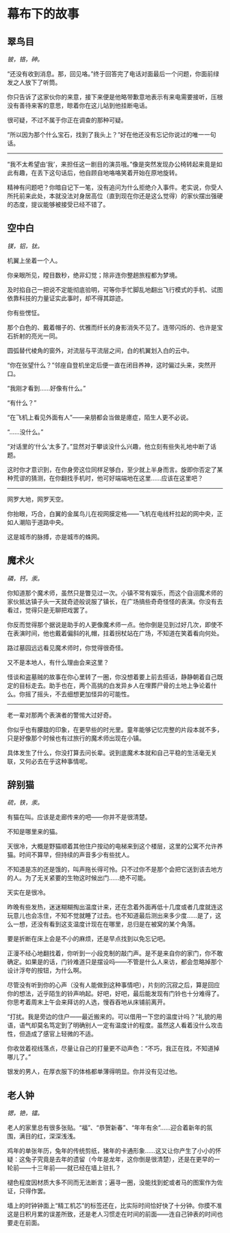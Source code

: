 # 幕布下的故事

## 翠鸟目
*铍，铬，砷。*

“还没有收到消息。那，回见咯。”终于回答完了电话对面最后一个问题，你面前绿发之人放下了听筒。

你只告诉了这家伙你的来意，接下来便是他略带歉意地表示有来电需要接听，压根没有善待来客的意思，晾着你在这儿站到他挂断电话。

很可疑，不过不属于你正在调查的那种可疑。

“所以因为那个什么宝石，找到了我头上？”好在他还没有忘记你说过的唯一一句话。

---

“我不太希望由‘我’，来担任这一剧目的演员哦。”像是突然发现办公椅转起来竟是如此有趣，在丢下这句话后，他自顾自地咯咯笑着开始在原地旋转。

精神有问题吧？你暗自记下一笔，没有追问为什么拒绝介入事件。老实说，你受人所托前来此处，本就没法对身居高位（直到现在你还是这么觉得）的家伙摆出强硬的态度，提议能够被接受已经不错了。

## 空中白
*镁，铝，钛。*

机翼上坐着一个人。

你亲眼所见，瞠目数秒，绝非幻觉；除非连你整趟旅程都为梦境。

及时掐自己一把说不定能彻底验明，可等你手忙脚乱地翻出飞行模式的手机、试图依靠科技的力量证实此事时，却不得其踪迹。

你有些愣怔。

那个白色的、戴着帽子的、优雅而纤长的身影消失不见了。连带闪烁的、也许是宝石折射的亮光一同。

圆弧替代棱角的窗外，对流层与平流层之间，白的机翼划入白的云中。

“你在张望什么？”邻座自登机坐定后便一直在闭目养神，这时偏过头来，突然开口。

“我刚才看到……好像有什么。”

“有什么？”

“在飞机上看见外面有人”——亲朋都会当做是癔症，陌生人更不必说。

“……没什么。”

“对话里的‘什么’太多了。”显然对于攀谈没什么兴趣，他立刻有些失礼地中断了话题。

这时你才意识到，在你身旁这位同样足够白，至少就上半身而言。旋即你否定了某种荒谬的猜测，在你翻找手机时，他可好端端地在这里……应该在这里吧？

---

网罗大地，网罗天空。

你抬眼，巧合，白翼的金属鸟儿在视网膜定格——飞机在电线杆拉起的网中央，正如人潮陷于道路中央。

这是城市的脉搏，亦是城市的蛛网。

## 魔术火
*磷，钙，汞。*

你知道那个魔术师，虽然只是瞥见过一次。小镇不常有娱乐，而这个自诩魔术师的家伙抵达镇子头一天就奇迹般说服了镇长，在广场搞些奇奇怪怪的表演。你没有去看过，觉得只是无聊把戏罢了。

你反而觉得那个据说是助手的人更像魔术师一点。他你倒是见到过好几次，即使不在表演时间，他也戴着偏斜的礼帽，拄着拐杖站在广场，不知道在笑着看向何处。

路过墓园远远看见魔术师时，你觉得很奇怪。

又不是本地人，有什么理由会来这里？

怪谈和盗墓贼的故事在你心里转了一圈，你没想着要上前去搭话，静静朝着自己既定的目标走去。助手也在，两个高挑的白发异乡人在埋葬尸骨的土地上争论着什么。你摇了摇头，不去细想更加怪异的可能性。

---

老一辈对那两个表演者的警惕大过好奇。

你似乎也有朦胧的印象，在更早些的时光里。童年能够记忆完整的片段本就不多，只是好像那个时候也有过旅行的魔术师出现在小镇。

具体发生了什么，你没打算去问长辈。说到底魔术本就和自己平稳的生活毫无关联，又何必去在乎这种事情呢。

## 辞别猫
*硫，铁，汞。*

有猫在叫。应该是走廊传来的吧——你并不是很清楚。

不知是哪里来的猫。

天很冷，大概是野猫顺着其他住户按动的电梯来到这个楼层，这里的公寓不允许养猫。时间不算早，但持续的声音多少有些扰人。

不知道是冻的还是饿的，叫声拖长得可怜。只不过你不是那个会把它送到该去地方的人。为了无关紧要的生物这时候出门……绝不可能。

天实在是很冷。

昨晚有些发热，迷迷糊糊掏出温度计来，还在念着外面再低十几度或者几度就连这玩意儿也会冻住，不知不觉就睡了过去。也不知道最后测出来多少度……是了，这么一想，还没有看到这支温度计现在在哪里，总归是在被窝的某个角落。

要是折断在床上会是不小的麻烦，还是早点找到以免忘记吧。

正漫不经心地翻找着，你听到一小段克制的敲门声。是不是来自你的家门，你不敢确定。如果是的话，门铃难道只是摆设吗——不管是什么人来访，都会忽略掉那个设计浮夸的按钮，为什么啊。

尽管没有听到你的心声（没有人能做到这种事情吧），片刻的沉寂之后，算是回应你的想法，近乎陌生的铃声响起。好吧，好吧，最后能发现有门铃也十分难得了。你思考着周末上午会来拜访的人选，慢吞吞地从床铺前离开。

“打扰。我是旁边的住户——最近搬来的。可以借用一下您的温度计吗？”礼貌的用语，语气却莫名笃定到了明确别人一定有温度计的程度。虽然这人看着没什么攻击性，但造成了感官上轻微的不适。

你收敛着视线落点，尽量让自己的打量更不动声色：“不巧，我正在找，不知道掉哪儿了。”

银发的男人，在厚衣服下的体格都单薄得明显。你并没有见过他。

## 老人钟
*锶，铯，镭。*

老人的家里总有很多张贴。“福”、“恭贺新春”、“年年有余”……迎合着新年的氛围，满目的红，深深浅浅。

鸡年的单张年历，兔年的传统剪纸，猪年的卡通形象……这又让你产生了小小的怀疑：这兔子究竟是去年的遗留（今年是龙年，这你倒是很清楚），还是在更早的一轮前——十三年前——就已经在墙上驻扎？

褪色程度因材质大多不同而无法断言；遍寻一圈，没能找到蛇或者马的图案作为佐证，只得作罢。

墙上的时钟钟面上“精工机芯”的标签还在，比实际时间恰好快了十分钟。你摸不准这是日积月累的误差所致，还是老人习惯走在时间的前面——连自己钟表的时间也要走在前面。
